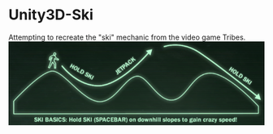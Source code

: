 # Unity3D-Ski
Attempting to recreate the "ski" mechanic from the video game Tribes.
![alt tag](tribesski.png)
